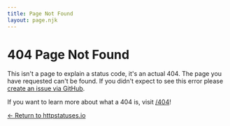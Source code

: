 ```yaml
---
title: Page Not Found
layout: page.njk
---
```


# 404 Page Not Found

This isn't a page to explain a status code, it's an actual 404. The page you have requested can't be found. If you didn't expect to see this error please [create an issue via GitHub](https://github.com/httpstatuses/httpstatuses/issues).

If you want to learn more about what a 404 is, visit [/404](/404)!

[&larr; Return to httpstatuses.io](/)
